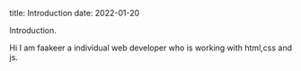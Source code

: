 title: Introduction
date: 2022-01-20

Introduction.


Hi I am faakeer a individual web developer who is working with html,css and js.
